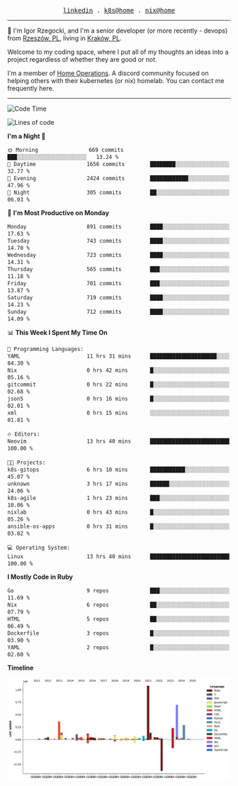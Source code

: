<p align="center">
  <samp>
    <a href="https://www.linkedin.com/in/ajgon">linkedin</a> .
    <a href="https://github.com/deedee-ops/k8s-gitops">k8s@home</a> .
    <a href="https://github.com/deedee-ops/nixlab">nix@home</a>
  </samp>
</p>

----------------------------------------------------------------

:wave: I'm Igor Rzegocki, and I'm a senior developer (or more recently - devops) from [Rzeszów, PL](https://en.wikipedia.org/wiki/Rzesz%C3%B3w), living in [Kraków, PL](https://en.wikipedia.org/wiki/Krak%C3%B3w).

Welcome to my coding space, where I put all of my thoughts an ideas into a project regardless of whether they are good or not.

I'm a member of [Home Operations](https://discord.gg/home-operations). A discord community focused on helping others with their kubernetes (or nix) homelab. You can contact me frequently here.

----------------------------------------------------------------

<!--START_SECTION:waka-->
![Code Time](http://img.shields.io/badge/Code%20Time-467%20hrs%2029%20mins-blue)

![Lines of code](https://img.shields.io/badge/From%20Hello%20World%20I%27ve%20Written-4.1%20million%20lines%20of%20code-blue)

**I'm a Night 🦉** 

```text
🌞 Morning                669 commits         ███░░░░░░░░░░░░░░░░░░░░░░   13.24 % 
🌆 Daytime                1656 commits        ████████░░░░░░░░░░░░░░░░░   32.77 % 
🌃 Evening                2424 commits        ████████████░░░░░░░░░░░░░   47.96 % 
🌙 Night                  305 commits         ██░░░░░░░░░░░░░░░░░░░░░░░   06.03 % 
```
📅 **I'm Most Productive on Monday** 

```text
Monday                   891 commits         ████░░░░░░░░░░░░░░░░░░░░░   17.63 % 
Tuesday                  743 commits         ████░░░░░░░░░░░░░░░░░░░░░   14.70 % 
Wednesday                723 commits         ████░░░░░░░░░░░░░░░░░░░░░   14.31 % 
Thursday                 565 commits         ███░░░░░░░░░░░░░░░░░░░░░░   11.18 % 
Friday                   701 commits         ███░░░░░░░░░░░░░░░░░░░░░░   13.87 % 
Saturday                 719 commits         ████░░░░░░░░░░░░░░░░░░░░░   14.23 % 
Sunday                   712 commits         ████░░░░░░░░░░░░░░░░░░░░░   14.09 % 
```


📊 **This Week I Spent My Time On** 

```text
💬 Programming Languages: 
YAML                     11 hrs 31 mins      █████████████████████░░░░   84.30 % 
Nix                      0 hrs 42 mins       █░░░░░░░░░░░░░░░░░░░░░░░░   05.16 % 
gitcommit                0 hrs 22 mins       █░░░░░░░░░░░░░░░░░░░░░░░░   02.68 % 
json5                    0 hrs 16 mins       █░░░░░░░░░░░░░░░░░░░░░░░░   02.01 % 
xml                      0 hrs 15 mins       ░░░░░░░░░░░░░░░░░░░░░░░░░   01.81 % 

🔥 Editors: 
Neovim                   13 hrs 40 mins      █████████████████████████   100.00 % 

🐱‍💻 Projects: 
k8s-gitops               6 hrs 10 mins       ███████████░░░░░░░░░░░░░░   45.07 % 
unknown                  3 hrs 17 mins       ██████░░░░░░░░░░░░░░░░░░░   24.06 % 
k8s-agile                1 hrs 23 mins       ███░░░░░░░░░░░░░░░░░░░░░░   10.06 % 
nixlab                   0 hrs 43 mins       █░░░░░░░░░░░░░░░░░░░░░░░░   05.26 % 
ansible-os-apps          0 hrs 31 mins       █░░░░░░░░░░░░░░░░░░░░░░░░   03.82 % 

💻 Operating System: 
Linux                    13 hrs 40 mins      █████████████████████████   100.00 % 
```

**I Mostly Code in Ruby** 

```text
Go                       9 repos             ███░░░░░░░░░░░░░░░░░░░░░░   11.69 % 
Nix                      6 repos             ██░░░░░░░░░░░░░░░░░░░░░░░   07.79 % 
HTML                     5 repos             ██░░░░░░░░░░░░░░░░░░░░░░░   06.49 % 
Dockerfile               3 repos             █░░░░░░░░░░░░░░░░░░░░░░░░   03.90 % 
YAML                     2 repos             █░░░░░░░░░░░░░░░░░░░░░░░░   02.60 % 
```



**Timeline**

![Lines of Code chart](https://raw.githubusercontent.com/ajgon/ajgon/master/assets/bar_graph.png)


<!--END_SECTION:waka-->
